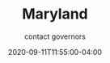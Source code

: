 ---
date: 2020-09-11T11:55:00-04:00
title: "Maryland"
ab: "MD"
seo_title: "Contact Maryland Governor"
description: Contact Maryland Governor
author: contact governors
url: /maryland/
weight: 1
---